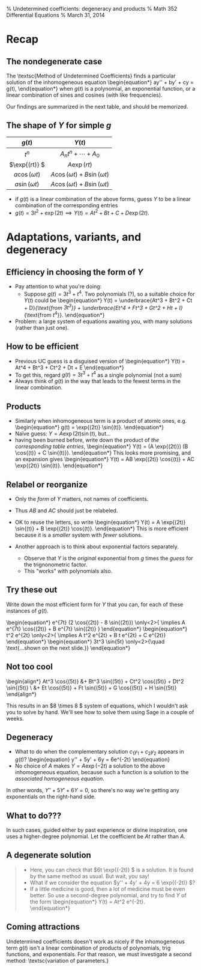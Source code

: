 % Undetermined coefficients: degeneracy and products
% Math 352 Differential Equations
% March 31, 2014

# Recap

## The nondegenerate case

The \textsc{Method of Undetermined Coefficients}
finds a particular solution of the inhomogeneous equation
\begin{equation*}
    ay'' + by' + cy = g(t),
\end{equation*}
when $g(t)$ is a polynomial, an exponential function, or a linear combination of sines and cosines (with like frequencies).

Our findings are summarized in the next table, and should be memorized.

## The shape of $Y$ for simple $g$

|         $g(t)$       |                    $Y(t)$                 |
|:--------------------:|:-----------------------------------------:|
| $t^n$                | $A_n t^n + \cdots + A_0$                  |
| $\exp{(rt)} $        | $A \exp{(rt)}$                            |
| $a \cos{(\omega t)}$ | $A \cos{(\omega t)} + B \sin{(\omega t)}$ |
| $a \sin{(\omega t)}$ | $A \cos{(\omega t)} + B \sin{(\omega t)}$ |

- if $g(t)$ is a linear combination of the above forms, guess $Y$ to be a 
linear combination of the corresponding entries
- $g(t) = 3t^2 + \exp{(2t)} \implies Y(t) = At^2 + Bt + C + D \exp{(2t)}$.

# Adaptations, variants, and degeneracy

## Efficiency in choosing the form of $Y$

- Pay attention to what you're doing:
    - Suppose $g(t) = 3t^3 + t^4$. Two polynomials (?), so a 
    suitable choice for $Y(t)$ could be
\begin{equation*}
    Y(t) = \underbrace{At^3 + Bt^2 + Ct + D}_{\text{from $3t^3$}} + \underbrace{Et^4 + Ft^3 + Gt^2 + Ht + I}_{\text{from $t^4$}}.
\end{equation*}
- Problem: a large system of equations awaiting you, with many solutions (rather than just one). 

## How to be efficient

- Previous UC guess is a disguised version of
\begin{equation*}
    Y(t) = At^4 + Bt^3 + Ct^2 + Dt + E
\end{equation*}
- To get this, regard $g(t) = 3t^3 + t^4$ as a single polynomial (not a sum)
- Always think of $g(t)$ in the way that leads to the fewest terms in the linear combination.

## Products

- Similarly when inhomogeneous term is a product of atomic ones, e.g.
\begin{equation*}
    g(t) = \exp{(2t)} \sin{(t)}.
\end{equation*}
- Naïve guess: $Y = A \exp{(2t)} \sin{(t)}$, but...
- having been burned before, write down the product of *the corresponding 
table entries*,
\begin{equation*}
    Y(t) = (A \exp{(2t)}) (B \cos{(t)} + C \sin{(t)}).
\end{equation*}
This looks more promising, and an expansion gives 
\begin{equation*}
    Y(t) = AB \exp{(2t)} \cos{(t)} + AC \exp{(2t)} \sin{(t)}.
\end{equation*}

## Relabel or reorganize

- Only the *form* of $Y$ matters, not names of coefficients. 
- Thus $AB$ and $AC$ should just be relabeled. 
- OK to reuse the letters, so write
\begin{equation*}
    Y(t) = A \exp{(2t)} \sin{(t)} + B \exp{(2t)} \cos{(t)}.
\end{equation*}
This is more efficient because it is a *smaller* system with *fewer* 
solutions.

- Another approach is to think about exponential factors separately.
    - Observe that $Y$ is the *original*
    exponential from $g$ times the *guess* for the trignonometric
    factor. 
    - This "works" with polynomials also.

## Try these out

Write down the most efficient form for $Y$ that you can, for each of these instances of $g(t)$.

\begin{equation*}
    e^{7t} (2 \cos{(2t)} - 8 \sin{(2t)}) \only<2>{ \implies A e^{7t} \cos{(2t)} + B e^{7t} \sin{(2t)} }
\end{equation*} \begin{equation*}
    t^2 e^{2t} \only<2>{ \implies A t^2 e^{2t} + B t e^{2t} + C e^{2t}} 
\end{equation*} \begin{equation*}
    3t^3 \sin{5t} \only<2>{\quad \text{...shown on the next slide.}}
\end{equation*}

## Not too cool

\begin{align*}
At^3 \cos{(5t)} &+ Bt^3 \sin{(5t)} + Ct^2 \cos{(5t)} + Dt^2 \sin{(5t)} \\ 
&+ Et \cos{(5t)} + Ft \sin{(5t)} + G \cos{(5t)} + H \sin{(5t)}
\end{align*}

This results in an $8 \times 8 $ system of equations, which I wouldn't
ask you to solve by hand. We'll see how to solve them using Sage in a couple
of weeks.

## Degeneracy

- What to do when the complementary solution $c_1 y_1 + c_2 y_2$ appears in 
$g(t)$?
\begin{equation} 
    y'' + 5y' + 6y = 6e^{-2t}
\end{equation}
- No choice of $A$ makes $Y = A \exp{(-2t)}$ a solution to the
above inhomogeneous equation, because such a function is a solution to the
*associated homogeneous equation*. 

In other words, $Y'' + 5Y' + 6Y = 0$, so there's no way we're getting
any exponentials on the right-hand side.

## What to do???

In such cases, guided either by past
experience or divine inspiration, one uses a higher-degree polynomial. Let the
coefficient be $At$ rather than $A$.

## A degenerate solution

> - Here, you can check that $6t \exp{(-2t)} $ is a solution. It is 
found by the same method as usual. But wait, you say!
> - What if we consider the equation $y'' + 4y' + 4y = 6 \exp{(-2t)} $?
> - If a little medicine is good, then a lot of medicine must be even better. 
So use a second-degree polynomial, and try to find $Y$ of the form
\begin{equation*}
    Y(t) = At^2 e^{-2t}.    
\end{equation*}

## Coming attractions

Undetermined coefficients doesn't work as nicely if the inhomogeneous term 
$g(t)$ isn't a linear combination of products of polynomials, trig
functions, and exponentials. For that reason, we must investigate a second
method: \textsc{variation of parameters.}
